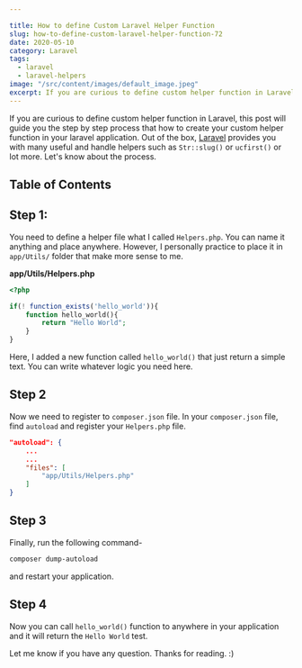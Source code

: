 ```yaml
---

title: How to define Custom Laravel Helper Function
slug: how-to-define-custom-laravel-helper-function-72
date: 2020-05-10
category: Laravel
tags:
  - laravel
  - laravel-helpers
image: "/src/content/images/default_image.jpeg"
excerpt: If you are curious to define custom helper function in Laravel, this post will guide you the step by step process that how to create your custom helper function in your laravel application. Out of the box, [Laravel](https://laravel.com/docs/master/helpers) provides you with many useful and handle helpers such as `Str::slug()` or `ucfirst()` or lot more. Let's know about the process.
---
```


If you are curious to define custom helper function in Laravel, this post will guide you the step by step process that how to create your custom helper function in your laravel application. Out of the box, [Laravel](https://laravel.com/docs/master/helpers) provides you with many useful and handle helpers such as `Str::slug()` or `ucfirst()` or lot more. Let's know about the process.

## Table of Contents

## Step 1:
You need to define a helper file what I called `Helpers.php`. You can name it anything and place anywhere. However, I personally practice to place it in `app/Utils/` folder that make more sense to me.

**app/Utils/Helpers.php**

```php
<?php

if(! function_exists('hello_world')){
	function hello_world(){
		return "Hello World";
	}
}
```
Here, I added a new function called `hello_world()` that just return a simple text. You can write whatever logic you need here.

## Step 2
Now we need to register to `composer.json` file. In your `composer.json` file, find `autoload` and register your `Helpers.php` file.

```json
"autoload": {
    ...
    ...
    "files": [
    	"app/Utils/Helpers.php"
    ]
}
```

## Step 3

Finally, run the following command-

```sh
composer dump-autoload
```

and restart your application.

## Step 4
Now you can call `hello_world()` function to anywhere in your application and it will return the `Hello World` test.

Let me know if you have any question. Thanks for reading. :)